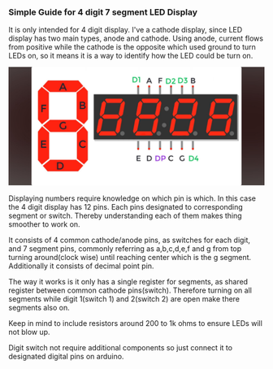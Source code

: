 ### Simple Guide for 4 digit 7 segment LED Display

It is only intended for 4 digit display. I've a cathode display,
since LED display has two main types, anode and cathode. Using
anode, current flows from positive while the cathode is the opposite 
which used ground to turn LEDs on, so it means it is a way to identify
how the LED could be turn on.

![4 digit 7 segment guide](4d7seg.jpg)

Displaying numbers require knowledge on which pin is which. In this case 
the 4 digit display has 12 pins. Each pins designated to corresponding
segment or switch. Thereby understanding each of them makes thing
smoother to work on.

It consists of 4 common cathode/anode pins, as switches for each digit, 
and 7 segment pins, commonly referring as a,b,c,d,e,f and g from top 
turning around(clock wise) until reaching center which is the g segment. 
Additionally it consists of decimal point pin.

The way it works is it only has a single register for segments, as
shared register between common cathode pins(switch). Therefore turning 
on all segments while digit 1(switch 1) and 2(switch 2) are open make 
there segments also on.

Keep in mind to include resistors around 200 to 1k ohms to ensure LEDs
will not blow up.

Digit switch not require additional components so just connect it to
designated digital pins on arduino.




